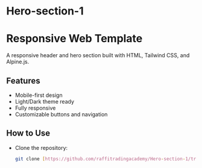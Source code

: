 # Hero-section-1

# Responsive Web Template

A responsive header and hero section built with HTML, Tailwind CSS, and Alpine.js.

## Features
- Mobile-first design
- Light/Dark theme ready
- Fully responsive
- Customizable buttons and navigation

## How to Use
- Clone the repository:
  ```bash
  git clone [https://github.com/raffitradingacademy/Hero-section-1/tree/95aeb017e66fb59acb2a3065191f13a30eaa6478](https://github.com/raffitradingacademy/Hero-section-1.git)
